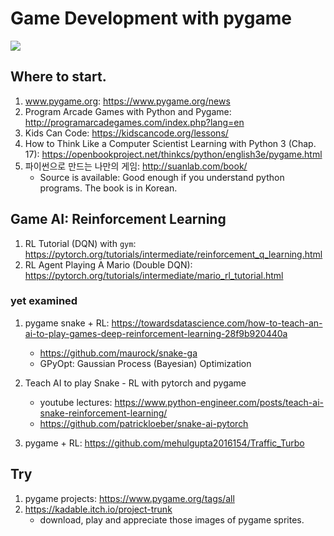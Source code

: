# Game Development with pygame

<img src=https://openbookproject.net/thinkcs/python/english3e/_images/pygame_structure.png>

<!-- <img src="pixels/pygame_structure.png"> -->

## Where to start.
1. www.pygame.org: https://www.pygame.org/news 
2. Program Arcade Games with Python and Pygame: http://programarcadegames.com/index.php?lang=en 
3. Kids Can Code: https://kidscancode.org/lessons/ 
4. How to Think Like a Computer Scientist Learning with Python 3 (Chap. 17): https://openbookproject.net/thinkcs/python/english3e/pygame.html 
5. 파이썬으로 만드는 나만의 게임: http://suanlab.com/book/ 
    - Source is available: Good enough if you understand python programs. The book is in Korean.

## Game AI: Reinforcement Learning
1. RL Tutorial (DQN) with `gym`: https://pytorch.org/tutorials/intermediate/reinforcement_q_learning.html
2. RL Agent Playing A Mario (Double DQN): https://pytorch.org/tutorials/intermediate/mario_rl_tutorial.html 

### yet examined
1. pygame snake + RL: https://towardsdatascience.com/how-to-teach-an-ai-to-play-games-deep-reinforcement-learning-28f9b920440a
    - https://github.com/maurock/snake-ga 
    - GPyOpt: Gaussian Process (Bayesian) Optimization

1. Teach AI to play Snake - RL with pytorch and pygame
    - youtube lectures: https://www.python-engineer.com/posts/teach-ai-snake-reinforcement-learning/
    - https://github.com/patrickloeber/snake-ai-pytorch 

1. pygame + RL: https://github.com/mehulgupta2016154/Traffic_Turbo 


## Try
1. pygame projects: https://www.pygame.org/tags/all 
1. https://kadable.itch.io/project-trunk 
    - download, play and appreciate those images of pygame sprites.

